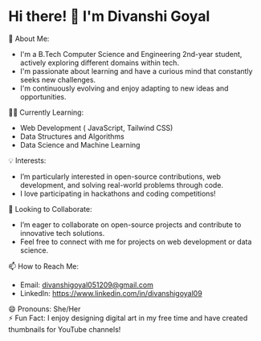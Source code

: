 # Hi there! 👋 I'm Divanshi Goyal

🌱 About Me:
- I'm a B.Tech Computer Science and Engineering 2nd-year student, actively exploring different domains within tech.
- I'm passionate about learning and have a curious mind that constantly seeks new challenges.
- I'm continuously evolving and enjoy adapting to new ideas and opportunities.

👩‍💻 Currently Learning:
- Web Development ( JavaScript, Tailwind CSS)
- Data Structures and Algorithms
- Data Science and Machine Learning

💡 Interests:
- I’m particularly interested in open-source contributions, web development, and solving real-world problems through code.
- I love participating in hackathons and coding competitions!

💬 Looking to Collaborate:
- I’m eager to collaborate on open-source projects and contribute to innovative tech solutions.
- Feel free to connect with me for projects on web development or data science.

📫 How to Reach Me:
- Email: divanshigoyal051209@gmail.com
- LinkedIn: https://www.linkedin.com/in/divanshigoyal09

😄 Pronouns: She/Her  
⚡ Fun Fact: I enjoy designing digital art in my free time and have created thumbnails for YouTube channels!
